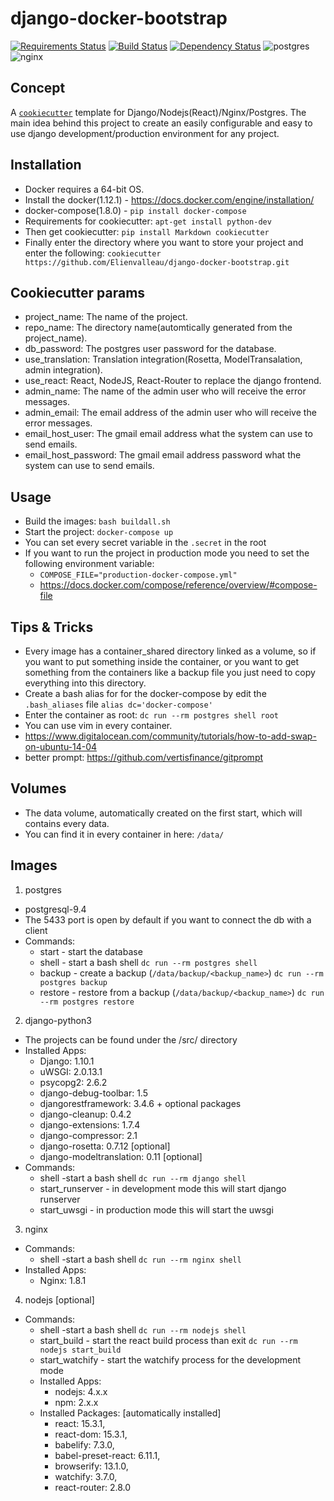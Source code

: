 # django-docker-bootstrap
[![Requirements Status](https://requires.io/github/legios89/django-docker-bootstrap/requirements.svg?branch=master)](https://requires.io/github/legios89/django-docker-bootstrap/requirements/?branch=master)
[![Build Status](https://travis-ci.org/legios89/django-docker-bootstrap.svg?branch=master)](https://travis-ci.org/legios89/django-docker-bootstrap)
[![Dependency Status](https://david-dm.org/legios89/django-docker-bootstrap/master.svg?path={{cookiecutter.repo_name}}/react/)](https://david-dm.org/legios89/django-docker-bootstrap/?path={{cookiecutter.repo_name}}/react/)
![postgres](https://img.shields.io/badge/postgres-9.4-brightgreen.svg)
![nginx](https://img.shields.io/badge/nginx-1.8.1-brightgreen.svg)

## Concept
A [`cookiecutter`](https://github.com/audreyr/cookiecutter) template for Django/Nodejs(React)/Nginx/Postgres. The main idea behind this project to create an easily configurable and easy to use django development/production environment for any project.

## Installation
* Docker requires a 64-bit OS.
* Install the docker(1.12.1) - https://docs.docker.com/engine/installation/
* docker-compose(1.8.0) - ```pip install docker-compose```
* Requirements for cookiecutter: ```apt-get install python-dev```
* Then get cookiecutter: ```pip install Markdown cookiecutter```
* Finally enter the directory where you want to store your project and enter the following:
      ```cookiecutter https://github.com/Elienvalleau/django-docker-bootstrap.git```

## Cookiecutter params
* project_name: The name of the project.
* repo_name: The directory name(automtically generated from the project_name).
* db_password: The postgres user password for the database.
* use_translation: Translation integration(Rosetta, ModelTransalation, admin integration).
* use_react: React, NodeJS, React-Router to replace the django frontend.
* admin_name: The name of the admin user who will receive the error messages.
* admin_email: The email address of the admin user who will receive the error messages.
* email_host_user: The gmail email address what the system can use to send emails.
* email_host_password: The gmail email address password what the system can use to send emails.

## Usage
* Build the images: ```bash buildall.sh```
* Start the project: ```docker-compose up ```
* You can set every secret variable in the  ```.secret``` in the root
* If you want to run the project in production mode you need to set the following environment variable:         
    * ```COMPOSE_FILE="production-docker-compose.yml"```
    * https://docs.docker.com/compose/reference/overview/#compose-file

## Tips & Tricks
* Every image has a container_shared directory linked as a volume, so if you want to put something inside the container, or
you want to get something from the containers like a backup file you just need to copy everything into this directory.
* Create a bash alias for for the docker-compose by edit the ```.bash_aliases``` file ```alias dc='docker-compose'```
* Enter the container as root: ```dc run --rm postgres shell root```
* You can use vim in every container.
* https://www.digitalocean.com/community/tutorials/how-to-add-swap-on-ubuntu-14-04
* better prompt: https://github.com/vertisfinance/gitprompt

## Volumes
- The data volume, automatically created on the first start, which will contains every data.
- You can find it in every container in here: ```/data/```

## Images
1. postgres
 * postgresql-9.4
 * The 5433 port is open by default if you want to connect the db with a client
 * Commands:
    * start - start the database
    * shell - start a bash shell ```dc run --rm postgres shell```
    * backup - create a backup (```/data/backup/<backup_name>```) ```dc run --rm postgres backup```
    * restore - restore from a backup (```/data/backup/<backup_name>```) ```dc run --rm postgres restore```
2. django-python3
 * The projects can be found under the /src/ directory
 * Installed Apps:
    * Django: 1.10.1
    * uWSGI: 2.0.13.1
    * psycopg2: 2.6.2
    * django-debug-toolbar: 1.5
    * djangorestframework: 3.4.6 + optional packages
    * django-cleanup: 0.4.2
    * django-extensions: 1.7.4
    * django-compressor: 2.1
    * django-rosetta: 0.7.12 [optional]
    * django-modeltranslation: 0.11 [optional]
 * Commands:
    * shell -start a bash shell ```dc run --rm django shell```
    * start_runserver - in development mode this will start django runserver
    * start_uwsgi - in production mode this will start the uwsgi
3. nginx
 * Commands:
    * shell -start a bash shell ```dc run --rm nginx shell```
 * Installed Apps:
    * Nginx: 1.8.1
4. nodejs [optional]
 * Commands:
      * shell -start a bash shell ```dc run --rm nodejs shell```
      * start_build - start the react build process than exit ```dc run --rm nodejs start_build```
      * start_watchify - start the watchify process for the development mode
   * Installed Apps:
      * nodejs: 4.x.x
      * npm: 2.x.x
   * Installed Packages: [automatically installed]
      * react: 15.3.1,
      * react-dom: 15.3.1,
      * babelify: 7.3.0,
      * babel-preset-react: 6.11.1,
      * browserify: 13.1.0,
      * watchify: 3.7.0,
      * react-router: 2.8.0
